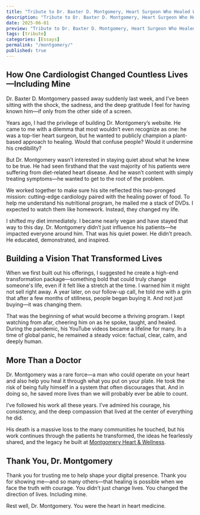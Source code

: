 ```yaml
---
title: "Tribute to Dr. Baxter D. Montgomery, Heart Surgeon Who Healed With Plants and Purpose"
description: "Tribute to Dr. Baxter D. Montgomery, Heart Surgeon Who Healed With Plants and Purpose"
date: 2025-06-01
preview: "Tribute to Dr. Baxter D. Montgomery, Heart Surgeon Who Healed With Plants and Purpose"
tags: [tribute]
categories: [Essays]
permalink: "/montgomery/"
published: true
---
```

## How One Cardiologist Changed Countless Lives—Including Mine

Dr. Baxter D. Montgomery passed away suddenly last week, and I’ve been sitting with the shock, the sadness, and the deep gratitude I feel for having known him—if only from the other side of a screen.

Years ago, I had the privilege of building Dr. Montgomery’s website. He came to me with a dilemma that most wouldn’t even recognize as one: he was a top-tier heart surgeon, but he wanted to publicly champion a plant-based approach to healing. Would that confuse people? Would it undermine his credibility?

But Dr. Montgomery wasn’t interested in staying quiet about what he knew to be true. He had seen firsthand that the vast majority of his patients were suffering from diet-related heart disease. And he wasn’t content with simply treating symptoms—he wanted to get to the root of the problem.

We worked together to make sure his site reflected this two-pronged mission: cutting-edge cardiology paired with the healing power of food. To help me understand his nutritional program, he mailed me a stack of DVDs. I expected to watch them like homework. Instead, they changed my life.

I shifted my diet immediately. I became nearly vegan and have stayed that way to this day. Dr. Montgomery didn’t just influence his patients—he impacted everyone around him. That was his quiet power. He didn’t preach. He educated, demonstrated, and inspired.

## Building a Vision That Transformed Lives

When we first built out his offerings, I suggested he create a high-end transformation package—something bold that could truly change someone's life, even if it felt like a stretch at the time. I warned him it might not sell right away. A year later, on our follow-up call, he told me with a grin that after a few months of stillness, people began buying it. And not just buying—it was changing them.

That was the beginning of what would become a thriving program. I kept watching from afar, cheering him on as he spoke, taught, and healed. During the pandemic, his YouTube videos became a lifeline for many. In a time of global panic, he remained a steady voice: factual, clear, calm, and deeply human.

## More Than a Doctor

Dr. Montgomery was a rare force—a man who could operate on your heart and also help you heal it through what you put on your plate. He took the risk of being fully himself in a system that often discourages that. And in doing so, he saved more lives than we will probably ever be able to count.

I’ve followed his work all these years. I’ve admired his courage, his consistency, and the deep compassion that lived at the center of everything he did.

His death is a massive loss to the many communities he touched, but his work continues through the patients he transformed, the ideas he fearlessly shared, and the legacy he built at [Montgomery Heart & Wellness](https://montgomeryheart.com/).

## Thank You, Dr. Montgomery

Thank you for trusting me to help shape your digital presence. Thank you for showing me—and so many others—that healing is possible when we face the truth with courage. You didn’t just change lives. You changed the direction of lives. Including mine.

Rest well, Dr. Montgomery. You were the heart in heart medicine.